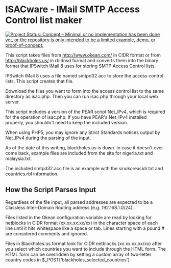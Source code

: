 ISACware - IMail SMTP Access Control list maker
=======================

[![Project Status: Concept – Minimal or no implementation has been done yet, or the repository is only intended to be a limited example, demo, or proof-of-concept.](https://www.repostatus.org/badges/latest/concept.svg)](https://www.repostatus.org/#concept)

This script takes files from http://www.okean.com/ in CIDR format
or from http://blackholes.us/ in rbldnsd format and converts them
into the binary format that IPSwitch IMail 8 uses for storing
SMTP Access Control lists.

IPSwitch IMail 8 uses a file named smtpd32.acc to store the
access control lists. This script creates that file.

Download the files you want to form into the access control
list to the same directory as isac.php. Then you can run
isac.php through your local web server.

This script includes a version of the PEAR script Net_IPv4,
which is required for the operation of isac.php. If you have
PEAR's Net_IPv4 installed properly, you shouldn't need to
keep the included version.

When using PHP5, you may ignore any Strict Standards notices
output by Net_IPv4 during the parsing of the input.

As of the date of this writing, blackholes.us is down. In case
it doesn't ever come back, example files are included from the
site for nigeria.txt and malaysia.txt.

The included smtpd32.acc file is an example with the
sinokoreacidr.txt and countries.rbl information.


How the Script Parses Input
----------------------

Regardless of the file input, all parsed addresses are expected
to be a Classless Inter-Domain Routing address (e.g. 192.168.1.0/24).

Files listed in the Okean configuration variable are read by
looking for netblocks in CIDR format (xx.xx.xx.xx/xx) in the
character space of each line until it hits whitespace like a
space or tab. Lines starting with a pound # are considered
comments and ignored.

Files in Blackholes.us format look for CIDR netblocks
(xx.xx.xx.xx/xx) after you select which countries you want to
include through the HTML form. The HTML form can be overridden
by setting a custom array of two-letter country codes in
$_POST['blackholes_selected_countries']
